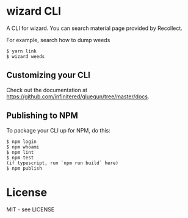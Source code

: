 # wizard CLI

A CLI for wizard. You can search material page provided by Recollect.

For example, search how to dump weeds
```shell
$ yarn link
$ wizard weeds
```

## Customizing your CLI

Check out the documentation at https://github.com/infinitered/gluegun/tree/master/docs.

## Publishing to NPM

To package your CLI up for NPM, do this:

```shell
$ npm login
$ npm whoami
$ npm lint
$ npm test
(if typescript, run `npm run build` here)
$ npm publish
```

# License

MIT - see LICENSE


